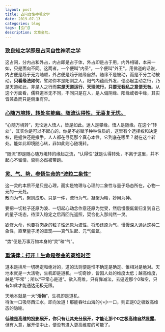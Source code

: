 ```yaml
---
layout: post
title: 占问自性神明之学
date: 2019-07-13
categories: blog
tags: [玄门]
description: 文章金句。
---
```


### [致良知之学即是占问自性神明之学](https://mp.weixin.qq.com/s/j09qnnM5-J5t6dWMESGtfg)
这占问，分内占和外占，内占即是占于体，外占即是占于用，内外相辅，本来一如，只是面向不同。这两者，一个便叫"内圣"，一个便叫"外王"。用佛道的话说，内占便是趋于无为随顺，外占便是趋于随缘自然。随缘不是被动，而是不分主动被动，**只看缘法如何**。譬如你本是阳刚之人，阳气内蕴而外发，便必起主动之行，乃是天道如此，非是人之行而**实是天道运行、天理流行，只要无我私之意便无咎**。从这个方面看，儒释道本无不同，不同只是在人，是人偏阴缘、阳缘或者中缘，其实皆兼备而只是侧重有异。

### [心随万境转，转处实能幽。随流认得性，无喜复无忧。](https://mp.weixin.qq.com/s/rd3qJAzWm-X8iLizrIxEEA)
“心随万境转”，无论迷人悟人，皆是如此。迷人是攀缘，悟人是随缘。在这个“转处”，其实你是可以不起心的，你是不必赋予种种性质的，这里有个选择权和决定权，是握住还是撒手。人人都在寻觅那个真心本性，它到底在哪里？就在这个转处。能如此即境随心转，非如此则心随境转。


“随流”即是随心随万境转的缘起之流，“认得性”就是认得转处，不离于这里，并不起心不留情，否则必然被带跑。

### [灵、气、势，参悟生命的“波粒二象性”](https://mp.weixin.qq.com/s/sIMZylSpZzHYMXL4oJFuAw)
这一灵的本质不是只是心理，而实是物理与心理的二象性与量子场态所在，心物一元的一元处。<br>
散而为气，聚则成形。只是一件，流行为气，凝聚为精，妙用为神。<br>

要把一切粒子还原为波、一切起心动念作意还原为觉受，然后慢慢氤氲归复到自己的量子场态，待深入稳定之后再回光返照，契合化入那纯然一灵。


欲修大命，也要将肉身的粒子性还原为波性、将形还原为气，慢慢深入通达这种二象性，直至量子场的呈现——真气生起、元气氤氲。


“势”便是万事万物本身的“灵”和“气”。

### [重演律：打开！生命是卷曲的高维时空](https://mp.weixin.qq.com/s/xQezZBpGuUll9fW-hTBIQQ)
道本是排斥一切确定和绝对的，道的法则便是惟不确定是确定、惟相对是绝对。天地本就是一大活物，生机即是道机。一切奇妙，皆因人处的维度太低；越高维度，越是“平常”；所以“平常心是道”。欲入高维，只有靠减法，去逼近那个0和空，只有如此才能通达无极无限。

天地本就是一大“**活物**”，生机即是道机。<br>
待汝一口吸尽西江水，即向汝道！那能吞吐山海的小小一口，则正是0之极致高维态的隐喻。


**低维是高维的投影展开，你只有让其充分展开，才能让那个0之极高维自然显露**。但有人意，展开便中止，便没有进入更高维度的可能了。
